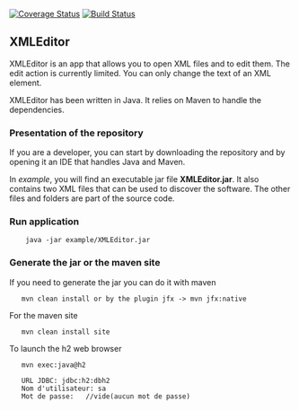 [![Coverage Status](https://coveralls.io/repos/github/magori/xmlTree/badge.svg?branch=master)](https://coveralls.io/github/magori/xmlTree?branch=master)
[![Build Status](https://travis-ci.org/magori/xmlTree.svg?branch=master)](https://travis-ci.org/magori/xmlTree)
## XMLEditor

XMLEditor is an app that allows you to open XML files and to edit them. The edit action is currently limited. You can only change the text of an XML element.

XMLEditor has been written in Java. It relies on Maven to handle the dependencies. 


### Presentation of the repository

If you are a developer, you can start by downloading the repository and by opening it an IDE that handles Java and Maven.

In *example*, you will find an executable jar file **XMLEditor.jar**. It also contains two XML files that can be used to discover the software.
The other files and folders are part of the source code.

### Run application

```
    java -jar example/XMLEditor.jar
``` 

### Generate the jar or the maven site
If you need to generate the jar you can do it with maven
```
   mvn clean install or by the plugin jfx -> mvn jfx:native
``` 
For the maven site
```
   mvn clean install site
``` 

To launch the h2 web browser
```
   mvn exec:java@h2
   
   URL JDBC: jdbc:h2:dbh2
   Nom d'utilisateur: sa
   Mot de passe:   //vide(aucun mot de passe)
``` 
